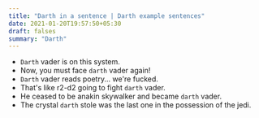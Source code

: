 ```yaml
---
title: "Darth in a sentence | Darth example sentences"
date: 2021-01-20T19:57:50+05:30
draft: falses
summary: "Darth"
---
```

- `Darth` vader is on this system.
- Now, you must face `darth` vader again!
- `Darth` vader reads poetry... we're fucked.
- That's like r2-d2 going to fight `darth` vader.
- He ceased to be anakin skywalker and became `darth` vader.
- The crystal `darth` stole was the last one in the possession of the jedi.
                 
